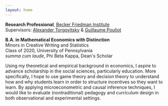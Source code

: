 ```yaml
---
layout: home
---
```



**Research Professional**,
[Becker Friedman Institute](https://bfi.uchicago.edu)<br/>
Supervisors: [Alexander Torgovitsky](https://a-torgovitsky.github.io) & [Guillaume Pouliot](https://sites.google.com/site/guillaumeallairepouliot/)<br/>

**B.A. in Mathematical Economics with Distinction**<br/>
Minors in Creative Writing and Statistics<br/>
Class of 2020, University of Pennsylvania<br/>
*summa cum laude*, Phi Beta Kappa, Dean's Scholar

<!-- **Research Interests**<br/> -->
<!-- *Economics*: Microeconometrics, Causal Inference, Game Theory, Market Design, Decision Theory<br/>
*Education*: Incentive Design, Curriculum Design, Pedagogical Evaluation<br/>
*Other*: Decision-Making during Pandemics -->
<!-- I aspire to advance methodological scholarship in causal inference, microeconometrics, and machine learning for greater understanding of the social sciences, particularly education, in conjunction with my interests in game theory, decision theory, and market design. -->
<!-- My main interests in economics exist at the intersection of theory and application to include the subjects of microeconometrics, game theory, market design, and decision theory. I am also interested in applying my economics POV to the field of education. In particular, -->
Using my theoretical and empirical background in economics, I aspire to advance scholarship in the social sciences, particularly education. More specifically, I hope to use game theory and decision theory to understand how and why students learn in order to structure incentives so they want to learn. By applying microeconometric and causal inference techniques, I would like to evaluate (nontraditional) pedagogy and curriculum design in both observational and experimental settings.

<!-- **Research Assistant**<br/> -->
<!-- School of Social Policy and Practice at University of Pennsylvania -->
<!-- Femida Handy -->

<!-- **Economics, Statistics, and Mathematics Tutor**<br/> -->
<!-- The Tutoring Center -->

<!-- **Research Peer Advisor**<br/> -->
<!-- Center for Undergraduate Research and Fellowships -->

<!-- **President**<br/> -->
<!-- Penn Cinema Initiative -->

<!-- **Set Captain**<br/> -->
<!-- Penn Singers Light Opera Company -->

<!-- **Research Interests** -->

<!-- In July of 2020, Omkar will be a Research Professional at the [Becker Friedman Institute for Economics](https://bfi.uchicago.edu) at the [University of Chicago](https://www.uchicago.edu). -->


<!-- Omkar aspires to advance methodological scholarship in causal inference and apply cutting-edge techniques in machine learning and data science to the social sciences, particularly education. -->

<!-- --- -->
<br/>

<!-- Click <a class="page-link" href="/assets/CV/KattaOmkar_CV.pdf">here</a> to view my Curriculum Vitae. -->
